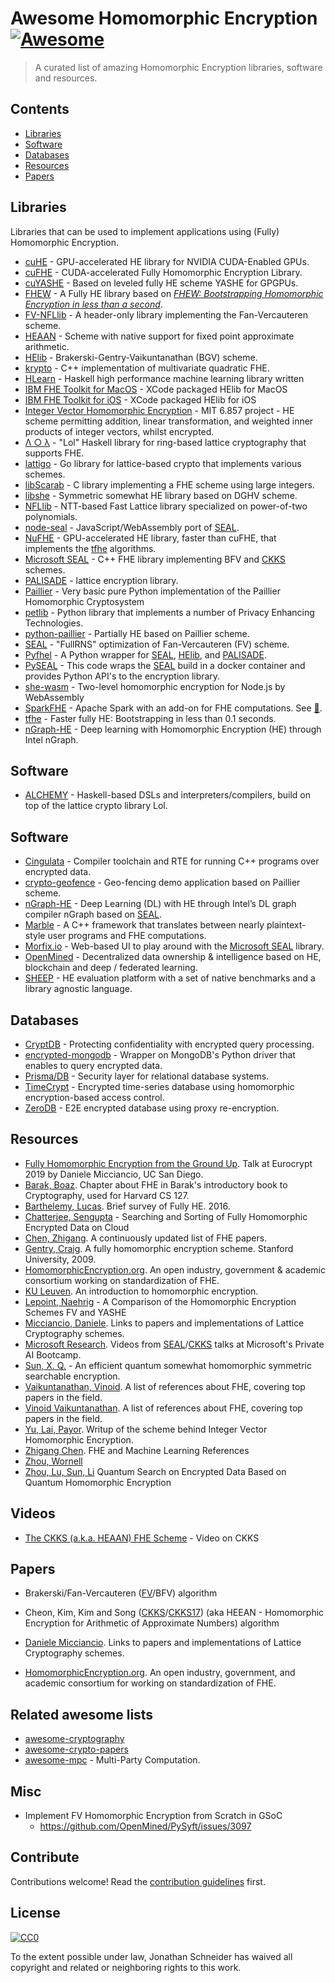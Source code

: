 # Awesome Homomorphic Encryption [![Awesome](https://awesome.re/badge.svg)](https://awesome.re)


> A curated list of amazing Homomorphic Encryption libraries, software and resources.


## Contents

- [Libraries](#libraries)
- [Software](#software)
- [Databases](#databases)
- [Resources](#resources)
- [Papers](#Papers)

## Libraries

Libraries that can be used to implement applications using (Fully) Homomorphic Encryption.

- [cuHE](https://github.com/vernamlab/cuHE) - GPU-accelerated HE library for NVIDIA CUDA-Enabled GPUs.
- [cuFHE](https://github.com/vernamlab/cuFHE) - CUDA-accelerated Fully Homomorphic Encryption Library.
- [cuYASHE](https://github.com/cuyashe-library/cuyashe) - Based on leveled fully HE scheme YASHE for GPGPUs.
- [FHEW](https://github.com/lducas/FHEW) - A Fully HE library based on [_FHEW: Bootstrapping Homomorphic Encryption in less than a second_](https://eprint.iacr.org/2014/816).
- [FV-NFLlib](https://github.com/CryptoExperts/FV-NFLlib) - A header-only library implementing the Fan-Vercauteren scheme.
- [HEAAN](https://github.com/snucrypto/HEAAN) -  Scheme with native support for fixed point approximate arithmetic.
- [HElib] - Brakerski-Gentry-Vaikuntanathan (BGV) scheme.
- [krypto](https://github.com/kryptnostic/krypto) - C++ implementation of multivariate quadratic FHE.
- [HLearn](https://github.com/mikeizbicki/HLearn) - Haskell high performance machine learning library written
- [IBM FHE Toolkit for MacOS](https://github.com/IBM/fhe-toolkit-macos) - XCode packaged HElib for MacOS
- [IBM FHE Toolkit for iOS](https://github.com/IBM/fhe-toolkit-ios) - XCode packaged HElib for iOS
- [Integer Vector Homomorphic Encryption](https://github.com/jamespayor/vector-homomorphic-encryption) - MIT 6.857 project - HE scheme permitting addition, linear transformation, and weighted inner products of integer vectors, whilst encrypted.
- [Λ ○ λ](https://github.com/cpeikert/Lol) - "Lol" Haskell library for ring-based lattice cryptography that supports FHE.
- [lattigo](https://github.com/ldsec/lattigo) - Go library for lattice-based crypto that implements various schemes.
- [libScarab](https://github.com/hcrypt-project/libScarab) - C library implementing a FHE scheme using large integers.
- [libshe](https://github.com/bogdan-kulynych/libshe) - Symmetric somewhat HE library based on DGHV scheme.
- [NFLlib](https://github.com/quarkslab/NFLlib) - NTT-based Fast Lattice library specialized on power-of-two polynomials.
- [node-seal](https://github.com/morfix-io/node-seal) - JavaScript/WebAssembly port of [SEAL].
- [NuFHE](https://github.com/nucypher/nufhe) - GPU-accelerated HE library, faster than cuFHE, that implements the [tfhe] algorithms.
- [Microsoft SEAL] - C++ FHE library implementing BFV and [CKKS] schemes.
- [PALISADE] - lattice encryption library.
- [Paillier](https://github.com/mikeivanov/paillier) - Very basic pure Python implementation of the Paillier Homomorphic Cryptosystem
- [petlib](https://github.com/gdanezis/petlib) - Python library that implements a number of Privacy Enhancing Technologies.
- [python-paillier](https://github.com/data61/python-paillier) - Partially HE based on Paillier scheme.
- [SEAL] - "FullRNS" optimization of Fan-Vercauteren (FV) scheme.
- [Pyfhel](https://github.com/ibarrond/Pyfhel) - A Python wrapper for [SEAL], [HElib], and [PALISADE].
- [PySEAL](https://github.com/Lab41/PySEAL) - This code wraps the [SEAL] build in a docker container and provides Python API's to the encryption library.
- [she-wasm](https://github.com/herumi/she-wasm) - Two-level homomorphic encryption for Node.js by WebAssembly
- [SparkFHE](https://github.com/SpiRITlab/spark) - Apache Spark with an add-on for FHE computations. See [:page_facing_up:](https://homomorphicencryption.org/wp-content/uploads/2019/08/poster_5.pdf).
- [tfhe] - Faster fully HE: Bootstrapping in less than 0.1 seconds.
- [nGraph-HE](https://github.com/NervanaSystems/he-transformer) - Deep learning with Homomorphic Encryption (HE) through Intel nGraph.


[SEAL]: http://sealcrypto.org
[HElib]: https://github.com/homenc/HElib
[Microsoft SEAL]: https://github.com/microsoft/SEAL
[PALISADE]: https://git.njit.edu/palisade/PALISADE
[tfhe]: https://github.com/tfhe/tfhe

## Software

- [ALCHEMY](https://github.com/cpeikert/ALCHEMY) - Haskell-based DSLs and interpreters/compilers, build on top of the lattice crypto library Lol.

## Software

- [Cingulata](https://github.com/CEA-LIST/Cingulata) - Compiler toolchain and RTE for running C++ programs over encrypted data.
- [crypto-geofence](https://github.com/Georeactor/crypto-geofence) - Geo-fencing demo application based on Paillier scheme.
- [nGraph-HE](https://github.com/NervanaSystems/he-transformer) - Deep Learning (DL) with HE through Intel’s DL graph compiler nGraph based on [SEAL].
- [Marble](https://github.com/MarbleHE/Marble) - A C++ framework that translates between nearly plaintext-style user programs and FHE computations.
- [Morfix.io](https://morfix.io/sandbox) - Web-based UI to play around with the [Microsoft SEAL] library.
- [OpenMined](https://github.com/OpenMined) - Decentralized data ownership & intelligence based on HE, blockchain and deep / federated learning.
- [SHEEP](https://github.com/alan-turing-institute/SHEEP) - HE evaluation platform with a set of native benchmarks and a library agnostic language.

## Databases

- [CryptDB](https://github.com/CryptDB/cryptdb) - Protecting confidentiality with encrypted query processing.
- [encrypted-mongodb](https://github.com/pdroalves/encrypted-mongodb) - Wrapper on MongoDB's Python driver that enables to query encrypted data.
- [Prisma/DB](https://github.com/PrismaDB/PrismaDB) - Security layer for relational database systems.
- [TimeCrypt](https://github.com/TimeCrypt/timecrypt) - Encrypted time-series database using homomorphic encryption-based access control.
- [ZeroDB](https://github.com/zerodb/zerodb) - E2E encrypted database using proxy re-encryption.

## Resources

- [Fully Homomorphic Encryption from the Ground Up](https://www.youtube.com/watch?v=TySXpV86958). Talk at Eurocrypt 2019 by Daniele Micciancio, UC San Diego.
- [Barak, Boaz](https://intensecrypto.org/public/lec_15_FHE.html). Chapter about FHE in Barak's introductory book to Cryptography, used for Harvard CS 127.
- [Barthelemy, Lucas](https://blog.quarkslab.com/a-brief-survey-of-fully-homomorphic-encryption-computing-on-encrypted-data.html). Brief survey of Fully HE. 2016.
- [Chatterjee, Sengupta](https://eprint.iacr.org/2015/981.pdf) - Searching and Sorting of Fully Homomorphic
Encrypted Data on Cloud
- [Chen, Zhigang](https://zhigang-chen.github.io/A%20List%20of%20FHE%20Papers.html). A continuously updated list of FHE papers.
- [Gentry, Craig](https://crypto.stanford.edu/craig/craig-thesis.pdf). A fully homomorphic encryption scheme. Stanford University, 2009.
- [HomomorphicEncryption.org](https://homomorphicencryption.org). An open industry, government & academic consortium working on standardization of FHE.
- [KU Leuven](https://www.esat.kuleuven.be/cosic/tag/cosic-guide-to-crypto/). An introduction to homomorphic encryption.
- [Lepoint, Naehrig](https://eprint.iacr.org/2014/062) - A Comparison of the Homomorphic Encryption Schemes FV and YASHE
- [Micciancio, Daniele](http://cseweb.ucsd.edu/~daniele/LatticeLinks/FHE.html). Links to papers and implementations of Lattice Cryptography schemes.
- [Microsoft Research](https://www.youtube.com/playlist?list=PLD7HFcN7LXRef-eTSGt_XOUJLZNoDINUn). Videos from [SEAL]/[CKKS] talks at Microsoft's Private AI Bootcamp.
- [Sun, X. Q.](https://doi.org/10.1007%2Fs10773-017-3275-0) - An efficient quantum somewhat homomorphic symmetric searchable encryption. 
- [Vaikuntanathan, Vinoid](https://people.csail.mit.edu/vinodv/FHE/FHE-refs.html). A list of references about FHE, covering top papers in the field.
- [Vinoid Vaikuntanathan](https://people.csail.mit.edu/vinodv/FHE/FHE-refs.html). A list of references about FHE, covering top papers in the field.
- [Yu, Lai, Payor](https://courses.csail.mit.edu/6.857/2015/files/yu-lai-payor.pdf). Writup of the scheme behind Integer Vector Homomorphic Encryption.
- [Zhigang Chen](https://zhigang-chen.github.io/FHE%20and%20Machine%20Learning%20References.html). FHE and Machine Learning References
- [Zhou, Wornell](https://pdfs.semanticscholar.org/c386/37e3e2a12eff8c42d82a78e6352da80818a2.pdf)
- [Zhou, Lu, Sun, Li](https://www.nature.com/articles/s41598-020-61791-9) Quantum Search on Encrypted Data Based on Quantum Homomorphic Encryption

## Videos

- [The CKKS (a.k.a. HEAAN) FHE Scheme](https://simons.berkeley.edu/talks/heaan-fhe) - Video on CKKS

## Papers

- Brakerski/Fan-Vercauteren ([FV]/BFV) algorithm
- Cheon, Kim, Kim and Song ([CKKS]/[CKKS17]) (aka HEEAN - Homomorphic Encryption for Arithmetic of Approximate Numbers) algorithm

- [Daniele Micciancio](http://cseweb.ucsd.edu/~daniele/LatticeLinks/FHE.html). Links to papers and implementations of Lattice Cryptography schemes.
- [HomomorphicEncryption.org](https://homomorphicencryption.org). An open industry, government, and academic consortium for working on standardization of FHE.

[FV]: https://eprint.iacr.org/2012/144.pdf
[CKKS17]: https://eprint.iacr.org/2012/144.pdf
[CKKS]: https://eprint.iacr.org/2018/931.pdf

## Related awesome lists

- [awesome-cryptography](https://github.com/sobolevn/awesome-cryptography)
- [awesome-crypto-papers](https://github.com/pFarb/awesome-crypto-papers)
- [awesome-mpc](https://github.com/rdragos/awesome-mpc) - Multi-Party Computation.


## Misc

- Implement FV Homomorphic Encryption from Scratch in GSoC
    - https://github.com/OpenMined/PySyft/issues/3097
    
## Contribute

Contributions welcome! Read the [contribution guidelines](contributing.md) first.


## License

[![CC0](http://mirrors.creativecommons.org/presskit/buttons/88x31/svg/cc-zero.svg)](http://creativecommons.org/publicdomain/zero/1.0)

To the extent possible under law, Jonathan Schneider has waived all copyright and
related or neighboring rights to this work.
